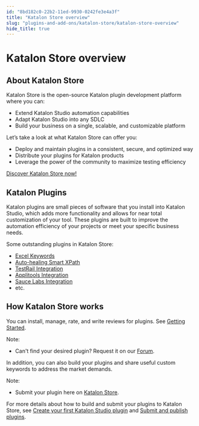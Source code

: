 ```yaml
---
id: "8bd182c0-22b2-11ed-9930-0242fe3e4a3f"
title: "Katalon Store overview"
slug: "plugins-and-add-ons/katalon-store/katalon-store-overview"
hide_title: true
---
```


# <a id="id_overview" class="anchor_top_offset"/><a id="ariaid-title1" class="anchor_top_offset"/><span xmlns="http://www.w3.org/1999/xhtml" className="ph">Katalon Store</span>  overview


## <a id="id_1" class="anchor_top_offset"/>About <span xmlns="http://www.w3.org/1999/xhtml" className="ph">Katalon Store</span> 

<p xmlns="http://www.w3.org/1999/xhtml" className="p"><span className="ph">Katalon Store</span> is the open-source Katalon plugin development   platform where you can:</p> 
<ul xmlns="http://www.w3.org/1999/xhtml" className="ul"><li className="li">Extend Katalon Studio automation capabilities</li><li className="li">Adapt Katalon Studio into any SDLC</li><li className="li">Build your business on a single, scalable, and customizable     platform</li></ul> 
<p xmlns="http://www.w3.org/1999/xhtml" className="p">Let’s take a look at what <span className="ph">Katalon Store</span> can offer you:</p> 
<ul xmlns="http://www.w3.org/1999/xhtml" className="ul"><li className="li">Deploy and maintain plugins in a consistent, secure, and     optimized way</li><li className="li">Distribute your plugins for Katalon products</li><li className="li">Leverage the power of the community to maximize testing     efficiency</li></ul> 
        
<p xmlns="http://www.w3.org/1999/xhtml" className="p"><a className="xref j-external-link" href="https://store.katalon.com" target="_blank">Discover Katalon Store     now!</a></p> 
      

## <a id="id_2" class="anchor_top_offset"/>Katalon Plugins

<p xmlns="http://www.w3.org/1999/xhtml" className="p">Katalon plugins are small pieces of software that you install   into Katalon Studio, which adds more functionality and allows for   near total customization of your tool. These plugins are built to   improve the automation efficiency of your projects or meet your   specific business needs.</p> 
<p xmlns="http://www.w3.org/1999/xhtml" className="p">Some outstanding plugins in <span className="ph">Katalon Store</span>:</p> 
<ul xmlns="http://www.w3.org/1999/xhtml" className="ul"><li className="li"><a className="xref j-external-link" href="https://store.katalon.com/product/34/Excel-Keywords" target="_blank">Excel       Keywords</a>   </li><li className="li"><a className="xref j-external-link" href="https://store.katalon.com/product/5/Auto-healing-Smart-XPath" target="_blank">Auto-healing       Smart XPath</a>   </li><li className="li"><a className="xref j-external-link" href="https://store.katalon.com/product/13/TestRail-Integration" target="_blank">TestRail       Integration</a>   </li><li className="li"><a className="xref j-external-link" href="https://store.katalon.com/product/44/Applitools-Integration" target="_blank">Applitools       Integration</a>   </li><li className="li"><a className="xref j-external-link" href="https://store.katalon.com/product/75/Sauce-Labs-Integration" target="_blank">Sauce       Labs Integration</a></li><li className="li">etc.</li></ul> 

## <a id="id_3" class="anchor_top_offset"/>How <span xmlns="http://www.w3.org/1999/xhtml" className="ph">Katalon Store</span>  works

<p xmlns="http://www.w3.org/1999/xhtml" className="p">You can install, manage, rate, and write reviews for plugins.   See <a className="xref" href="/docs/plugins-and-add-ons/katalon-store/getting-started-with-katalon-store#id_7">Getting     Started</a>.</p> 
<div xmlns="http://www.w3.org/1999/xhtml" className="note note note_note"><span className="note__title">Note:</span> 
  <ul className="ul"><li className="li"><p className="p">Can't find your desired plugin? Request it on our <a className="xref j-external-link" href="https://forum.katalon.com/new-topic?category=plugin-platform" target="_blank">Forum</a>.</p></li></ul>
</div>
<p xmlns="http://www.w3.org/1999/xhtml" className="p">In addition, you can also build your plugins and share useful   custom keywords to address the market demands.</p> 
<div xmlns="http://www.w3.org/1999/xhtml" className="note note note_note"><span className="note__title">Note:</span> 
  <ul className="ul"><li className="li"><p className="p">Submit your plugin here on <a className="xref j-external-link" href="https://store.katalon.com/manage/publisher/upload-product" target="_blank">Katalon
          Store</a>.</p></li></ul>
</div>
<p xmlns="http://www.w3.org/1999/xhtml" className="p">For more details about how to build and submit your plugins to   <span className="ph">Katalon Store</span>, see <a className="xref" href="/docs/plugins-and-add-ons/katalon-store/katalon-studio-plugins/create-your-first-katalon-studio-plugin">Create     your first Katalon Studio plugin</a> and <a className="xref" href="/docs/plugins-and-add-ons/katalon-store/submit-and-publish-plugins/submit-and-publish-a-new-plugin-on-katalon-store">Submit     and publish plugins</a>.</p> 
